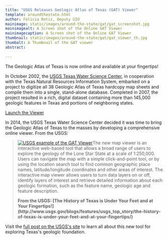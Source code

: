 ```yaml
---
title: "USGS Releases Geologic Atlas of Texas (GAT) Viewer"
template: aroundthestate.html
author: Felicia Retiz, Deputy GIO
mainimage: static/images/around-the-state/gat/gat_screenshot.jpg
mainimagealt: A Screen shot of the Online GAT Viewer
mainimagecaption: A Screen shot of the Online GAT Viewer
thumbnail: static/images/around-the-state/gat/gat_viewer_th.jpg
thumbalt: A Thumbnail of the GAT viewer
abstract:
   
---
```


The Geologic Atlas of Texas is now online and available at your fingertips!

In October 2002, the [USGS Texas Water Science Center](http://tx.usgs.gov/), in cooperation with the Texas Natural Resources Information System, embarked on a project to digitize all 38 Geologic Atlas of Texas hardcopy map sheets and compile them into a single, stand-alone database. Completed in 2007, the project resulted in a rich, digital dataset containing more than 145,000 geologic features in Texas and portions of neighboring states. 

<a class="btn btn-lg btn-success center-block" style="width: 250px;" href="http://txpub.usgs.gov/dss/texasgeology/"><i class="glyphicon glyphicon-new-window"></i> Launch the Viewer</a>

In 2014, the USGS Texas Water Science Center decided it was time to bring the Geologic Atlas of Texas to the masses by developing a comprehensive online viewer. From the USGS:

<blockquote>
<p>
<a href="http://www.usgs.gov/blogs/features/usgs_top_story/the-history-of-texas-is-under-your-feet-and-at-your-fingertips/">
<img class="pull-right" src="{{m.link('static/images/around-the-state/gat/gat_usgs_example.jpg')}}" alt="USGS example of the GAT Viewer"></a>The new map viewer is an interactive web-based tool that allows a broad range of users to explore the geology of the Lone Star State at a scale of 1:250,000. Users can navigate the map with a simple click-and-point tool, or by using the location search tool to find common geographic place names, latitude/longitude coordinates and other areas of interest. The interactive map viewer allows users to turn data layers on or off, identify layers of interest and retrieve detailed information about each geologic formation, such as the feature name, geologic age and feature description.</p>
<p><strong>From the USGS: [The History of Texas is Under Your Feet and at Your Fingertips!](http://www.usgs.gov/blogs/features/usgs_top_story/the-history-of-texas-is-under-your-feet-and-at-your-fingertips/)</strong></p>
</blockquote>

Visit the [full post on the USGS's site](http://www.usgs.gov/blogs/features/usgs_top_story/the-history-of-texas-is-under-your-feet-and-at-your-fingertips) to learn all about this new tool for exploring Texas's geologic foundation.




